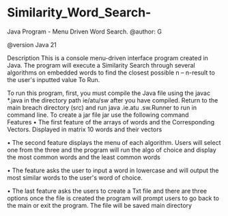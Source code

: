 # Similarity_Word_Search-
Java Program - Menu Driven Word Search.
@author: G

@version Java 21 

Description 
This is a console menu-driven interface program created in Java. The program will execute a Similarity Search through several algorithms on embedded words to find the closest possible n – n-result to the user's inputted value
To Run.

To run this program, first, you must compile the Java file using the javac  *.java in the directory path ie/atu/sw after you have compiled. Return to the main breach directory (src) and run java .ie.atu .sw.Runner to run in command line. To create a jar file jar use the following command  
Features 
•	The first feature of the arrays of words and the Corresponding Vectors. Displayed in matrix 10 words and their vectors  

•	The second feature displays the menu of each algorithm. Users will select one from the three and the program will run the algo of choice and display the most common words and the least common words

•	 The feature asks the user to input a word in lowercase and will output the most similar words to the user's word of choice. 

•	  The last feature asks the users to create a Txt file and there are three options once the file is created the program will prompt users to go back to the main or exit the program. The file will be saved main directory    
